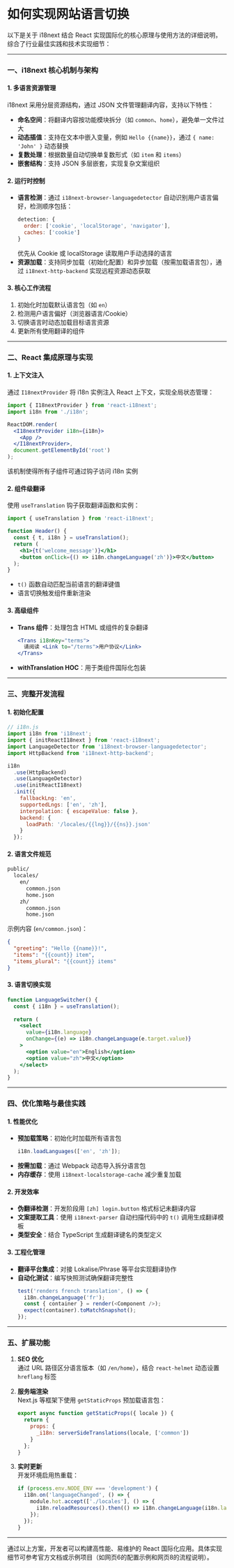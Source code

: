 # 如何实现网站语言切换
以下是关于 i18next 结合 React 实现国际化的核心原理与使用方法的详细说明，综合了行业最佳实践和技术实现细节：

---

### 一、i18next 核心机制与架构
#### 1. **多语言资源管理**
i18next 采用分层资源结构，通过 JSON 文件管理翻译内容，支持以下特性：
- **命名空间**：将翻译内容按功能模块拆分（如 `common`、`home`），避免单一文件过大
- **动态插值**：支持在文本中嵌入变量，例如 `Hello {{name}}`，通过 `{ name: 'John' }` 动态替换
- **复数处理**：根据数量自动切换单复数形式（如 `item` 和 `items`）
- **嵌套结构**：支持 JSON 多层嵌套，实现复杂文案组织

#### 2. **运行时控制**
- **语言检测**：通过 `i18next-browser-languagedetector` 自动识别用户语言偏好，检测顺序包括：
  ```javascript
  detection: {
    order: ['cookie', 'localStorage', 'navigator'],
    caches: ['cookie']
  }
  ```
  优先从 Cookie 或 localStorage 读取用户手动选择的语言
- **资源加载**：支持同步加载（初始化配置）和异步加载（按需加载语言包），通过 `i18next-http-backend` 实现远程资源动态获取

#### 3. **核心工作流程**
1. 初始化时加载默认语言包（如 `en`）
2. 检测用户语言偏好（浏览器语言/Cookie）
3. 切换语言时动态加载目标语言资源
4. 更新所有使用翻译的组件

---

### 二、React 集成原理与实现
#### 1. **上下文注入**
通过 `I18nextProvider` 将 i18n 实例注入 React 上下文，实现全局状态管理：
```jsx
import { I18nextProvider } from 'react-i18next';
import i18n from './i18n';

ReactDOM.render(
  <I18nextProvider i18n={i18n}>
    <App />
  </I18nextProvider>,
  document.getElementById('root')
);
```
该机制使得所有子组件可通过钩子访问 i18n 实例

#### 2. **组件级翻译**
使用 `useTranslation` 钩子获取翻译函数和实例：
```jsx
import { useTranslation } from 'react-i18next';

function Header() {
  const { t, i18n } = useTranslation();
  return (
    <h1>{t('welcome_message')}</h1>
    <button onClick={() => i18n.changeLanguage('zh')}>中文</button>
  );
}
```
- `t()` 函数自动匹配当前语言的翻译键值
- 语言切换触发组件重新渲染

#### 3. **高级组件**
- **Trans 组件**：处理包含 HTML 或组件的复杂翻译
  ```jsx
  <Trans i18nKey="terms">
    请阅读 <Link to="/terms">用户协议</Link>
  </Trans>
  ```
- **withTranslation HOC**：用于类组件国际化包装

---

### 三、完整开发流程
#### 1. 初始化配置
```javascript
// i18n.js
import i18n from 'i18next';
import { initReactI18next } from 'react-i18next';
import LanguageDetector from 'i18next-browser-languagedetector';
import HttpBackend from 'i18next-http-backend';

i18n
  .use(HttpBackend)
  .use(LanguageDetector)
  .use(initReactI18next)
  .init({
    fallbackLng: 'en',
    supportedLngs: ['en', 'zh'],
    interpolation: { escapeValue: false },
    backend: {
      loadPath: '/locales/{{lng}}/{{ns}}.json'
    }
  });
```

#### 2. 语言文件规范
```bash
public/
  locales/
    en/
      common.json
      home.json
    zh/
      common.json
      home.json
```
示例内容 (`en/common.json`)：
```json
{
  "greeting": "Hello {{name}}!",
  "items": "{{count}} item",
  "items_plural": "{{count}} items"
}
```

#### 3. 语言切换实现
```jsx
function LanguageSwitcher() {
  const { i18n } = useTranslation();
  
  return (
    <select 
      value={i18n.language}
      onChange={(e) => i18n.changeLanguage(e.target.value)}
    >
      <option value="en">English</option>
      <option value="zh">中文</option>
    </select>
  );
}
```

---

### 四、优化策略与最佳实践
#### 1. **性能优化**
- **预加载策略**：初始化时加载所有语言包
  ```javascript
  i18n.loadLanguages(['en', 'zh']);
  ```
- **按需加载**：通过 Webpack 动态导入拆分语言包
- **内存缓存**：使用 `i18next-localstorage-cache` 减少重复加载

#### 2. **开发效率**
- **伪翻译检测**：开发阶段用 `[zh] login.button` 格式标记未翻译内容
- **文案提取工具**：使用 `i18next-parser` 自动扫描代码中的 `t()` 调用生成翻译模板
- **类型安全**：结合 TypeScript 生成翻译键名的类型定义

#### 3. **工程化管理**
- **翻译平台集成**：对接 Lokalise/Phrase 等平台实现翻译协作
- **自动化测试**：编写快照测试确保翻译完整性
  ```javascript
  test('renders french translation', () => {
    i18n.changeLanguage('fr');
    const { container } = render(<Component />);
    expect(container).toMatchSnapshot();
  });
  ```

---

### 五、扩展功能
1. **SEO 优化**  
   通过 URL 路径区分语言版本（如 `/en/home`），结合 `react-helmet` 动态设置 `hreflang` 标签

2. **服务端渲染**  
   Next.js 等框架下使用 `getStaticProps` 预加载语言包：
   ```javascript
   export async function getStaticProps({ locale }) {
     return {
       props: {
         _i18n: serverSideTranslations(locale, ['common'])
       }
     };
   }
   ```

3. **实时更新**  
   开发环境启用热重载：
   ```javascript
   if (process.env.NODE_ENV === 'development') {
     i18n.on('languageChanged', () => {
       module.hot.accept(['./locales'], () => {
         i18n.reloadResources().then(() => i18n.changeLanguage(i18n.language));
       });
     });
   }
   ```

---

通过以上方案，开发者可以构建高性能、易维护的 React 国际化应用。具体实现细节可参考官方文档或示例项目（如网页6的配置示例和网页8的流程说明）。